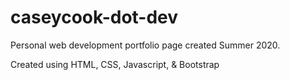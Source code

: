 # caseycook-dot-dev

Personal web development portfolio page created Summer 2020.

Created using HTML, CSS, Javascript, & Bootstrap
